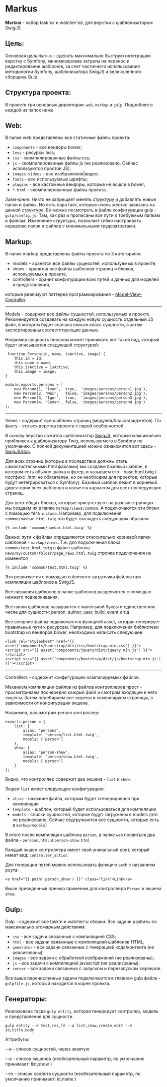 Markus
========================

**Markus** - набор task'ок и watcher'ов, для верстки с шаблонизатором SwigJS.

Цель:
------------

Основная цель `Markus` - сделать максимально быструю интеграцию верстку с Symfony, минимизировав затраты на перенос и редактирование шаблонов, за счет частичного использования методологии Symfony, шаблонизатора SwigJS и великолепного сборщика Gulp.

Структура проекта:
------------

В проекте три основных директории: `web`, `markup` и `gulp`. Подробнее о каждой из папок ниже.

Web:
------------
В папке web представлены все статичные файлы проекта: 
- `components` - все вендоры bower;
- `less` - ресурсы less;
- `css`  - скомпилированные файлы css;
- `js` - скомпилированные файлы js (не реализовано. Сейчас используются простой JS);
- `images|videos` - все изображения|видео;
- `fonts` - все используемые шрифты;
- `plugins` - все кастомные вендоры, которые не вошли в bower;
- `*.html` - скомпилированные файлы проекта.

*Замечание:* Никто не запрещает менять структуру и добавлять новые папки и файлы. Но есть пара task, которые очень жестко завязаны на данной структуре. Ее можно посмотреть в файле конфигурации gulp - `gulp/config.js`. Там, как раз и  прописаны все пути к требуемым папкам и файлам.  Изменение структуры, позволяет гибко настраивать иерархию папок и файлов с минимальными трудозатратами.

Markup:
------------

В папке markup представлены файлы проекта по 3 категориям:
- models – хранятся все файлы сущностей, используемых в проекте,
- views - хранятся все файлы шаблонов страниц и блоков, используемых в проекте, 
- controllers - хранит конфигурации всех путей и данных для моделей и представлений,

которые реализуют паттерна программирования - [Model-View-Controller]. 

***

Models  - содержит  все файлы сущностей, используемых в проекте. Рекомендуется создавать на каждую новую сущность отдельный JS файл, в котором будет сначала описан класс сущности, а затем экспортированы соответствующие данные. 

Например сущность персоны может принимать вот такой вид, который будет описывается следующей структурой:

```shell
 function Person(id, name, isActive, image) {
    this.id = id;
    this.name = name;
    this.isActive = isActive;
    this.image = image;
}

module.exports.persons = [
    new Person(1, 'Ivan',  true,  'images/persons/person1.jpg'),
    new Person(2, 'Max',   false, 'images/persons/person2.jpg'),
    new Person(3, 'Igor',  true,  'images/persons/person3.jpg'),
    new Person(4, 'Semen', false, 'images/persons/person4.jpg')
];
``` 

***

Views - содержит все шаблоны страниц (модулей/блоков/виджетов). По факту - это вся верстка проекта с парой особенностей.

В основу верстки ложится шаблонизатор [SwigJS], который максимально приближен к шаблонизатору Twig, используемого в Symfony по умолчанию. С полной документацией можно ознакомится вот здесь - [SwigJS/doc].

Для всех страниц (которые в последствии должны стать самостоятельными html файлами) мы создаем базовый шаблон, в котором есть обычно шапка и футер, и называем его - base.html.twig ( постфикс .html не обязателен, но он необходим для проектов, которые будут интегрироваться с Symfony). Базовый шаблон лежит в корневой директории всех шаблонов и является каркасом для всех последующих страниц.

Для всех общих блоков, которые присутствуют на разных страницах - мы создаем их в папке `markup/views/common`. А подключаются эти блоки с помощью тега `include`. Например, для подключения `common/navbar.html.twig` это будет выглядеть следующим образом:  

```shell
{% include 'common/navbar.html.twig' %}
``` 
Важно: пути к файлам определяются относительно корневой папки шаблонов - `markup/views`. Т.е. для подключения блока `common/test.html.twig` в файле шаблона `news/my/custom/folder/page_news.html.twig` строчка подключения не изменится

```shell
{% include 'common/test.html.twig' %}
``` 
Это реализуется с помощью cutomного загрузчика файлов при компиляции шаблонов в SwigJS.

Все названия шаблонов в папке шаблонов разделяются с помощью нижнего подчеркивания.

Все папки шаблонов называются с маленькой буквы и единственном числе для сущности: person, author, user, build, event и т.д.

Все внешние файлы подключаются функцией asset, которая генерирует правильные пути к ресурсам. Например, для подключения библиотеки bootstrap из вендоров bower, необходимо написать следующее:
```shell
<link rel="stylesheet" href="{{ asset('components/bootstrap/dist/css/bootstrap.min.css') }}">
<script src="{{ asset('components/jquery/dist/jquery.min.js') }}"></script>
<script src="{{ asset('components/bootstrap/dist/js/bootstrap.min.js') }}"></script>
``` 

***

Controllers - содержит конфигурацию компилируемых файлов. 

Механизм компиляции файлов из файлов контроллеров прост - просматриваем поочередно каждый файл и смотрим входящие в него экшены. Затем перебираем все экшены и компилируем страницы, в зависимости от конфигурации экшена.

Например, рассмотрим person контроллер:

```shell
exports.person = {
    list: {
        alias: 'persons',
        template: 'person/list.html.twig',
        models: ['person']
    },
    show: {
        alias: 'person-show',
        template: 'person/show.html.twig',
        models: ['person']
    }
};
``` 

Видно, что контроллер содержит два экшена - `list` и `show`. 

Экшен `list` имеет следующую конфигурацию:
- `alias` - название файла, которым будет сгенерировано при компиляции
- `template` - шаблон, который будет использоваться для компиляции
- `models` - списки сущностей, которые будут загружены в models (это не реализовано. Сейчас подгружаются все сущности, которые есть в `markup/models`)

В итоге после компиляции шаблона `person`, в папке `web` появиться два файла - `persons.html` и `person-show.html`

Каждый экшен контроллера имеет свой уникальный роут, который имеет вид: `controller_action`.

Для генерации путей можно использовать функцию `path` с названием роута:

```shell
<a href="{{ path('person_show') }}" class="link">Link</a>
```

Выше приведенный пример применим для контроллера `Person` и экшена `show`.


Gulp:
------------

Gulp - содержит все task'и и watcher'ы сборки. Все задачи разбиты по максимально атомарным действиям:
- `css` - все задачи связанные с компиляцией CSS;
- `html` - все задачи связанные с компиляцией шаблонов HTML;
- `generator` - все задачи связанные с генерацией кода/контента (не реализованы);
- `images` - все задачи с обработкой изображений (не реализованы);
- `js` - все задачи с компиляцией javascript (не реализованы);
- `server` - все задачи связанные с запуском и перезапуском серверов.

Все выше перечисленные задачи подключаются в главном gulp файле - `gulpfile.js`, который находится в корне проекта.


Генераторы:
------------

Реализована таска `gulp entity`, которая генерирует контролер, модель и представление для сущности.

```shell
gulp entity --e test,res,fd --a list,show,create,edit --m id,title,body
```

Аттрибуты:

--е - список сущностей, через зяаятую

--a - список экшенов (необязательный параметр, по умолчанию принимает: list,show )

--m - список свойств сущности (необязательный параметр, по умолчанию принимает: id,name )


[markup-swig]: https://github.com/Fafnur/markup-swig
[Model-View-Controller]: https://ru.wikipedia.org/wiki/Model-View-Controller
[SwigJS]: http://paularmstrong.github.io/swig/
[SwigJS/doc]: http://paularmstrong.github.io/swig/docs/
